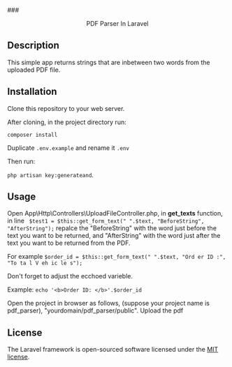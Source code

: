 ###<p align="center"> PDF Parser In Laravel</p>

## Description 

This simple app returns strings that are inbetween two words from the uploaded PDF file.

## Installation

Clone this repository to your web server.

After cloning, in the project directory run:

```composer install```

Duplicate ```.env.example``` and rename it ```.env```

Then run:

```php artisan key:generateand```.  

## Usage

Open App\Http\Controllers\UploadFileController.php, in <b>get_texts</b> function, in line
``` $test1 = $this::get_form_text(" ".$text, "BeforeString", "AfterString");```
 repalce the "BeforeString" with the word just before the text you want to be returned, and "AfterString" with the word just after the text you want to be returned from the PDF. 

For example
 ```$order_id = $this::get_form_text(" ".$text, "Ord er ID :", "To ta l V eh ic le s");```

Don't forget to adjust the ecchoed varieble. 

Example:
```echo '<b>Order ID: </b>'.$order_id```

Open the  project in browser as follows, (suppose your project name is pdf_parser), "yourdomain/pdf_parser/public". Upload the pdf 

## License

The Laravel framework is open-sourced software licensed under the [MIT license](https://opensource.org/licenses/MIT).
